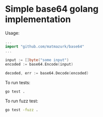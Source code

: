 # Simple base64 golang implementation

Usage:

```go
...
import "github.com/matmazurk/base64"
...

input := []byte("some input")
encoded := base64.Encode(input)

decoded, err := base64.Decode(encoded)
```

To run tests:

```bash
go test .
```

To run fuzz test:

```bash
go test -fuzz .
```
